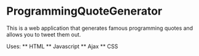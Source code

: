 # ProgrammingQuoteGenerator
This is a web application that generates famous programming quotes and allows you to tweet them out.

Uses:
** HTML
** Javascript
** Ajax
** CSS
